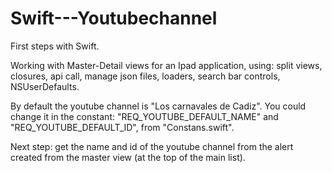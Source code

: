 # Swift---Youtubechannel
First steps with Swift. 

Working with Master-Detail views for an Ipad application, using: split views, closures, api call, manage json files, loaders, search bar controls, NSUserDefaults.

By default the youtube channel is "Los carnavales de Cadiz". You could change it in the constant: "REQ_YOUTUBE_DEFAULT_NAME" and "REQ_YOUTUBE_DEFAULT_ID", from "Constans.swift". 

Next step: get the name and id of the youtube channel from the alert created from the master view (at the top of the main list).
